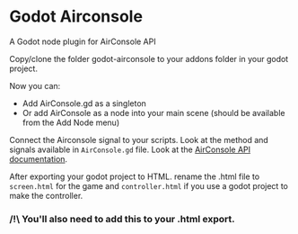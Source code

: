 # Godot Airconsole
A Godot node plugin for AirConsole API

Copy/clone the folder godot-airconsole to your addons folder in your godot project.

Now you can:
- Add AirConsole.gd as a singleton
- Or add AirConsole as a node into your main scene (should be available from the Add Node menu)

Connect the Airconsole signal to your scripts. Look at the method and signals available in `AirConsole.gd` file. 
Look at the [AirConsole API documentation](https://developers.airconsole.com/api/api-1-7-0/AirConsole.html).

After exporting your godot project to HTML. rename the .html file to `screen.html` for the game 
and `controller.html` if you use a godot project to make the controller.

### /!\ You'll also need to add this to your .html export.
<script type="text/javascript" src="https://www.airconsole.com/api/airconsole-1.7.0.js"></script>

